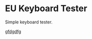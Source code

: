 # EU Keyboard Tester

Simple keyboard tester.

[gfdgdfg](D:\GitRepos\keyboardtester\public\Keyboard.png)
